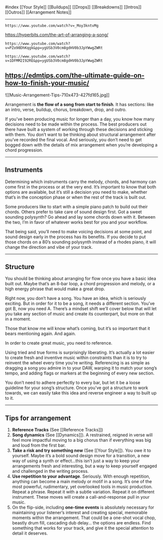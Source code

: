 #index
[[Your Style]]
[[Buildups]]
[[Drops]]
[[Breakdowns]]
[[Intros]]
[[Outros]]
[[Arrangement Notes]]

---
```vid
https://www.youtube.com/watch?v=_Moy3kntvMg
```
https://hyperbits.com/the-art-of-arranging-a-song/
```vid
https://www.youtube.com/watch?v=PZo90DhKqgk&pp=ygUSb3V0cm8gdHV0b3JpYWwgZWRt
```
```vid
https://www.youtube.com/watch?v=1DFMM2I92RE&pp=ygUSb3V0cm8gdHV0b3JpYWwgZWRt
```
https://edmtips.com/the-ultimate-guide-on-how-to-finish-your-music/
---
![[Music-Arrangement-Tips-710x473-427fd165.jpg]]

Arrangement is **the flow of a song from start to finish**. It has sections: like an intro, verse, buildup, chorus, breakdown, drop, and outro. 

If you’ve been producing music for longer than a day, you know how many decisions need to be made within the process. The best producers out there have built a system of working through these decisions and sticking with them. You don’t want to be thinking about structural arrangement after you’ve recorded the final vocal. And seriously, you don’t need to get bogged down with the details of mix arrangement when you’re developing a chord progression.

---
## Instruments
Determining which instruments carry the melody, chords, and harmony can come first in the process or at the very end. It’s important to know that both options are available, but it’s still a decision you need to make, whether that’s in the conception phase or when the rest of the track is built out.

Some producers like to start with a simple piano patch to build out their chords. Others prefer to take care of sound design first. Got a sweet sounding polysynth? Go ahead and lay some chords down with it. Between the two, I’m in favor of whatever works best for you and your workflow.

That being said, you’ll need to make voicing decisions at some point, and sound design early in the process has its benefits. If you decide to put those chords on a 80’s sounding polysynth instead of a rhodes piano, it will change the direction and vibe of your track.

---
## Structure
You should be thinking about arranging for flow once you have a basic idea built out. Maybe that’s an 8-bar loop, a chord progression and melody, or a high energy phrase that would make a great drop.

Right now, you don’t have a song. You have an idea, which is seriously exciting. But in order for it to be a song, it needs a different section. You’ve got B, now you need A. There’s a mindset shift we’ll cover below that will let you take any section of music and create its counterpart, but more on that in a moment.

Those that know me will know what’s coming, but it’s so important that it bears mentioning again. And again.

In order to create great music, you need to reference.

Using tried and true forms is surprisingly liberating. It’s actually a lot easier to create fresh and inventive music within constraints than it is to try to reinvent the wheel every time you’re writing. Referencing is as simple as dragging a song you admire in to your DAW, warping it to match your song’s tempo, and adding flags or markers at the beginning of every new section.

You don’t need to adhere perfectly to every bar, but let it be a loose guideline for your song’s structure. Once you’ve got a structure to work towards, we can easily take this idea and reverse engineer a way to built up to it.

---
## Tips for arrangement
1. **Reference Tracks** (See [[Reference Tracks]])
2. **Song dynamics** (See [[Dynamics]]). A restrained, reigned in verse will feel more impactful moving to a big chorus than if everything was big and loud from the first bar.
3. **Take a risk and try something new** (See [[Your Style]]). You owe it to yourself. Maybe it’s a bold sound design move for a transition, a new way of using a synth or effect...this isn’t just a way to keep your arrangements fresh and interesting, but a way to keep yourself engaged and challenged in the writing process.
4. **Use repetition to your advantage**. Seriously. With enough repetition, anything can become a main melody or motif in a song. It’s one of the most powerful, rudimentary, yet overlooked tools in music production. Repeat a phrase. Repeat it with a subtle variation. Repeat it on different instrument. These moves will create a call-and-response pull in your music.
5. On the flip-side, including **one-time events** is absolutely necessary for maintaining your listener’s interest and creating special, memorable moments within the arrangement. That could be a one-shot vocal chop, beastly drum fill, cascading dub delay… the options are endless. Find something that works for your track, and give it the special attention to detail it deserves.

